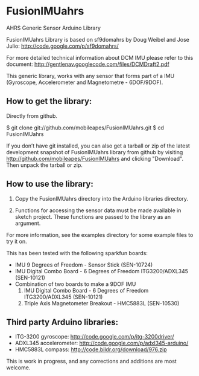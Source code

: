 FusionIMUahrs
=============

AHRS Generic Sensor Arduino Library

FusionIMUahrs Library is based on sf9domahrs by Doug Weibel and Jose Julio: 
http://code.google.com/p/sf9domahrs/

For more detailed technical information about DCM IMU please refer to this
document: http://gentlenav.googlecode.com/files/DCMDraft2.pdf

This generic library, works with any sensor that forms part of a IMU
(Gyroscope, Accelerometer and Magnetometre - 6DOF/9DOF).


How to get the library:
-----------------------

Directly from github.

$ git clone git://github.com/mobileapes/FusionIMUahrs.git
$ cd FusionIMUahrs

If you don’t have git installed, you can also get a tarball or zip of the
latest development snapshot of FusionIMUahrs library from github by visiting
http://github.com/mobileapes/FusionIMUahrs and clicking "Download". Then
unpack the tarball or zip.

How to use the library:
-----------------------

1. Copy the FusionIMUahrs directory into the Arduino libraries directory.

2. Functions for accessing the sensor data must be made available in sketch
   project. These functions are passed to the library as an argument.

For more information, see the examples directory for some example files to
try it on.

This has been tested with the following sparkfun boards:

- IMU 9 Degrees of Freedom - Sensor Stick (SEN-10724)
- IMU Digital Combo Board - 6 Degrees of Freedom ITG3200/ADXL345 (SEN-10121)
- Combination of two boards to make a 9DOF IMU
	1. IMU Digital Combo Board - 6 Degrees of Freedom ITG3200/ADXL345 (SEN-10121)
	2. Triple Axis Magnetometer Breakout - HMC5883L (SEN-10530)

Third party Arduino libraries:
------------------------------

- ITG-3200 gyroscope: http://code.google.com/p/itg-3200driver/
- ADXL345 accelerometer: http://code.google.com/p/adxl345-arduino/
- HMC5883L compass: http://code.bildr.org/download/976.zip

This is work in progress, and any corrections and additions are most welcome.
